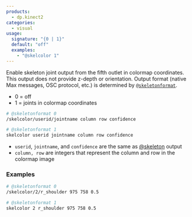 ```yaml
---
products:
  - dp.kinect2
categories:
  - visual
usage:
  signature: "{0 | 1}"
  default: "off"
  examples:
    - "@skelcolor 1"
---
```


Enable skeleton joint output from the fifth outlet in colormap coordinates.
This output does not provide z-depth or orientation.
Output format (native Max messages, OSC protocol, etc.) is determined by
[`@skeletonformat`](skeletonformat.md).

* 0 = off
* 1 = joints in colormap coordinates

```sh
# @skeletonformat 0
/skelcolor/userid/jointname column row confidence

# @skeletonformat 1
skelcolor userid jointname column row confidence
```

* `userid`, `jointname`, and `confidence` are the same as [@skeleton](skeleton.md) output
* `column, row` are integers that represent the column and row in the colormap image

### Examples

```sh
# @skeletonformat 0
/skelcolor/2/r_shoulder 975 758 0.5

# @skeletonformat 1
skelcolor 2 r_shoulder 975 758 0.5
```

